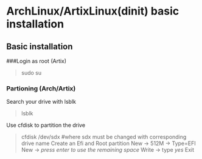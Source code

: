 # ArchLinux/ArtixLinux(dinit) basic installation
## Basic installation

###Login as root (Artix) 
> sudo su

### Partioning (Arch/Artix)
Search your drive with lsblk
> lsblk 

Use cfdisk to partition the drive
> cfdisk /dev/sdx #where sdx must be changed with corresponding drive name
Create an Efi and Root partition
> New -> 512M -> Type=EFI 
> New -> *press enter to use the remaining space* 
> Write -> type *yes* 
> Exit 

